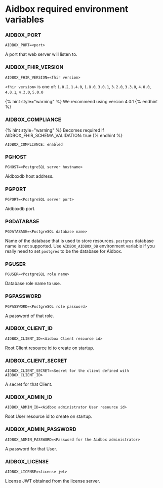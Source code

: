 # Aidbox required environment variables

### AIDBOX\_PORT

```
AIDBOX_PORT=<port>
```

A port that web server will listen to.

### AIDBOX\_FHIR\_VERSION

```
AIDBOX_FHIR_VERSION=<fhir version>
```

`<fhir version>` is one of: `1.0.2`, `1.4.0`, `1.8.0`, `3.0.1`, `3.2.0`, `3.3.0`, `4.0.0`, `4.0.1`, `4.3.0`, `5.0.0`

{% hint style="warning" %} We recommend using version 4.0.1 {% endhint %}

### AIDBOX\_COMPLIANCE

{% hint style="warning" %} Becomes required if AIDBOX_FHIR_SCHEMA_VALIDATION: true {% endhint %}

```
AIDBOX_COMPLIANCE: enabled
```

### PGHOST

```
PGHOST=<PostgreSQL server hostname>
```

Aidboxdb host address.

### PGPORT

```
PGPORT=<PostgreSQL server port>
```

Aidboxdb port.

### PGDATABASE

```
PGDATABASE=<PostgreSQL database name>
```

Name of the database that is used to store resources. `postgres` database name is not supported. Use `AIDBOX_AIDBOX_DB` environment variable if you really need to set `postgres` to be the database for Aidbox.

### PGUSER

```
PGUSER=<PostgreSQL role name>
```

Database role name to use.

### PGPASSWORD

```
PGPASSWORD=<PostgreSQL role password>
```

A password of that role.

### AIDBOX\_CLIENT\_ID

```
AIDBOX_CLIENT_ID=<Aidbox Client resource id>
```

Root Client resource id to create on startup.

### AIDBOX\_CLIENT\_SECRET

```
AIDBOX_CLIENT_SECRET=<Secret for the client defined with AIDBOX_CLIENT_ID>
```

A secret for that Client.

### AIDBOX\_ADMIN\_ID

```
AIDBOX_ADMIN_ID=<Aidbox administrator User resource id>
```

Root User resource id to create on startup.

### AIDBOX\_ADMIN\_PASSWORD

```
AIDBOX_ADMIN_PASSWORD=<Password for the Aidbox administrator>
```

A password for that User.

### AIDBOX\_LICENSE

```
AIDBOX_LICENSE=<license jwt>
```

License JWT obtained from the license server.
